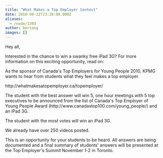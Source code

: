 ```yaml
---
title: "What Makes a Top Employer Contest"
date: 2010-09-22T23:26:00.000Z
aliases:
  - /node/1393
author: bertong
images: []
---
```


<div class="field field-name-body field-type-text-with-summary field-label-hidden"><div class="field-items"><div class="field-item even"><p>Hey all,</p>
<p>Interested in the chance to win a swanky free iPad 3G? For more information on this exciting opportunity, read on:</p>
<p>As the sponsor of Canada&apos;s Top Employers for Young People 2010, KPMG wants to hear from students what they feel makes a top employer.</p>
<p>http://whatmakesatopemployer.ca/topemployer/</p>
<p>The student with the best answer will win 5, one hour meetings with 5 top executives to be announced from the list of Canada&apos;s Top Employer of Young People Award (http://www.canadastop100.com/young_people/) and an iPad 3G.</p>
<p>The student with the most votes will win an iPad 3G.</p>
<p>We already have over 250 videos posted.</p>
<p>This is an opportunity for your students to be heard.  All answers are being documented and a final summary of students&apos; answers will be presented at the Top Employer&apos;s Summit November 1-2 in Toronto.</p>
</div></div></div>    <footer>
          </footer>
